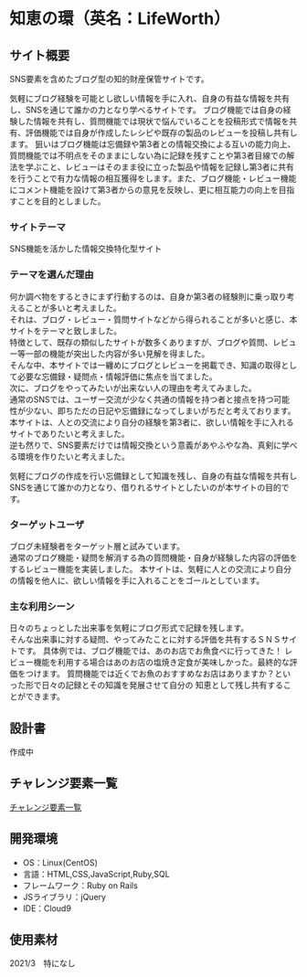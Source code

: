 # 知恵の環（英名：LifeWorth）

## サイト概要
SNS要素を含めたブログ型の知的財産保管サイトです。

気軽にブログ経験を可能とし欲しい情報を手に入れ、自身の有益な情報を共有し、SNSを通じて誰かの力となり学べるサイトです。
ブログ機能では自身の経験した情報を共有し、質問機能では現状で悩んでいることを投稿形式で情報を共有、評価機能では自身が作成したレシピや既存の製品のレビューを投稿し共有します。
狙いはブログ機能は忘備録や第3者との情報交換による互いの能力向上、質問機能では不明点をそのままにしない為に記録を残すことや第3者目線での解法を学ぶこと、レビューはそのまま役に立った製品や情報を記録し第3者に共有を行うことで有力な情報の相互獲得をします。また、ブログ機能・レビュー機能にコメント機能を設けて第3者からの意見を反映し、更に相互能力の向上を目指すことを目的としました。

### サイトテーマ
SNS機能を活かした情報交換特化型サイト

### テーマを選んだ理由
何か調べ物をするときにまず行動するのは、自身か第3者の経験則に乗っ取り考えることが多いと考えました。  
それは、ブログ・レビュー・質問サイトなどから得られることが多いと感じ、本サイトをテーマと致しました。  
特徴として、既存の類似したサイトが数多くありますが、ブログや質問、レビュー等一部の機能が突出した内容が多い見解を得ました。  
そんな中、本サイトでは一纏めにブログとレビューを掲載でき、知識の取得として必要な忘備録・疑問点・情報評価に焦点を当てました。  
次に、ブログをやってみたいが出来ない人の理由を考えてみました。  
通常のSNSでは、ユーザー交流が少なく共通の情報を持つ者と接点を持つ可能性が少ない、即ちただの日記や忘備録になってしまいがちだと考えております。  
本サイトは、人との交流により自分の経験を第3者に、欲しい情報を手に入れるサイトでありたいと考えました。  
逆も然りで、SNS要素だけでは情報交換という意義があやふやな為、真剣に学べる環境を作りたいと考えました。  
 
気軽にブログの作成を行い忘備録として知識を残し、自身の有益な情報を共有しSNSを通じて誰かの力となり、借りれるサイトとしたいのが本サイトの目的です。  

### ターゲットユーザ
ブログ未経験者をターゲット層と試みています。  
通常のブログ機能・疑問を解消する為の質問機能・自身が経験した内容の評価をするレビュー機能を実装しました。
本サイトは、気軽に人との交流により自分の情報を他人に、欲しい情報を手に入れることをゴールとしています。

### 主な利用シーン
日々のちょっとした出来事を気軽にブログ形式で記録を残します。  
そんな出来事に対する疑問、やってみたことに対する評価を共有するＳＮＳサイトです。
具体例では、ブログ機能では、あのお店でお魚食べに行ってきた！
レビュー機能を利用する場合はあのお店の塩焼き定食が美味しかった。最終的な評価をつけます。
質問機能では近くでお魚のおすすめなお店はありますか？といった形で日々の記録とその知識を発展させて自分の
知恵として残し共有することができます。

## 設計書
作成中

## チャレンジ要素一覧
[チャレンジ要素一覧](https://docs.google.com/spreadsheets/d/1xHhkCymSg7x_aXDxcdAokpo4oMt0UW8WG4slOM5PF58/edit#gid=0)

## 開発環境
- OS：Linux(CentOS)
- 言語：HTML,CSS,JavaScript,Ruby,SQL
- フレームワーク：Ruby on Rails
- JSライブラリ：jQuery
- IDE：Cloud9

## 使用素材
2021/3　特になし  

